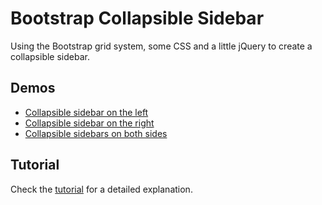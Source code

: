 # Bootstrap Collapsible Sidebar
Using the Bootstrap grid system, some CSS and a little jQuery to create a collapsible sidebar.

## Demos
- [Collapsible sidebar on the left](https://cdn.rawgit.com/nunof07/bootstrap-collapsible-sidebar/v0.1.0/left.html)
- [Collapsible sidebar on the right](https://cdn.rawgit.com/nunof07/bootstrap-collapsible-sidebar/v0.1.0/right.html)
- [Collapsible sidebars on both sides](https://cdn.rawgit.com/nunof07/bootstrap-collapsible-sidebar/v0.1.0/left-and-right.html)

## Tutorial
Check the [tutorial][] for a detailed explanation.

[tutorial]: http://www.broculos.net/2015/08/how-to-build-collapsible-sidebars-with.html